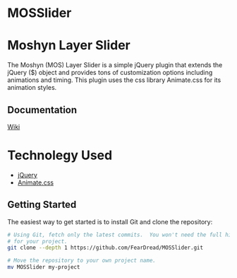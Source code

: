 MOSSlider
=========
# Moshyn Layer Slider #

The Moshyn (MOS) Layer Slider is a simple jQuery plugin that extends the jQuery ($) object
and provides tons of customization options including animations and timing.  This plugin uses
the css library Animate.css for its animation styles.  

## Documentation ##

[Wiki](https://github.com/FearDread/MOSSlider/wiki)

# Technolegy Used
  - [jQuery](http://jquery.org)
  - [Animate.css](http://daneden.github.io/animate.css/)

## Getting Started ##

The easiest way to get started is to install Git and clone the repository:

``` bash
# Using Git, fetch only the latest commits.  You won't need the full history
# for your project.
git clone --depth 1 https://github.com/FearDread/MOSSlider.git

# Move the repository to your own project name.
mv MOSSlider my-project
```
